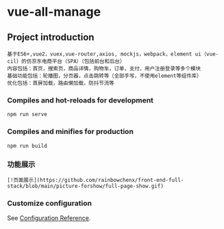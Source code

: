 # vue-all-manage

## Project introduction
```
基于ES6+,vue2，vuex,vue-router,axios, mockjs，webpack，element ui（vue-cil）的仿京东电商平台（SPA）（包括前台和后台）
内容包括：首页，搜索页，商品详情，购物车，订单，支付，用户注册登录等多个模块
基础功能包括：轮播图，分页器，点击跳转等（全部手写，不使用element等组件库）
优化包括：首屏加载，路由懒加载，防抖节流等

```

### Compiles and hot-reloads for development
```
npm run serve
```

### Compiles and minifies for production
```
npm run build
```

### 功能展示
```
[!页面展示](https://github.com/rainbowchenx/front-end-full-stack/blob/main/picture-forshow/full-page-show.gif)
```

### Customize configuration
See [Configuration Reference](https://cli.vuejs.org/config/).
